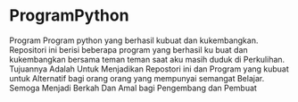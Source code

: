 # ProgramPython
Program Program python yang berhasil kubuat dan kukembangkan.
Repositori ini berisi beberapa program yang berhasil ku buat dan kukembangkan bersama teman teman saat aku masih duduk di Perkulihan.
Tujuannya Adalah Untuk Menjadikan Repostori ini dan Program yang kubuat untuk Alternatif bagi orang orang yang mempunyai semangat Belajar.
Semoga Menjadi Berkah Dan Amal bagi Pengembang dan Pembuat
